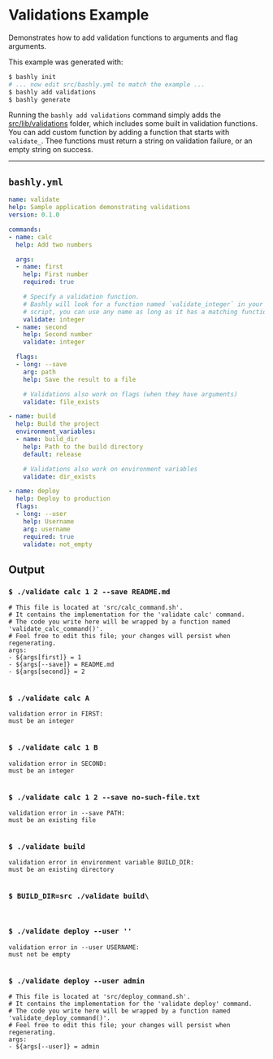 # Validations Example

Demonstrates how to add validation functions to arguments and flag arguments.

This example was generated with:

```bash
$ bashly init
# ... now edit src/bashly.yml to match the example ...
$ bashly add validations
$ bashly generate
```

Running the `bashly add validations` command simply adds the
[src/lib/validations](src/lib/validations) folder, which includes some built in
validation functions. You can add custom function by adding a function that
starts with `validate_`. Thee functions must return a string on validation
failure, or an empty string on success.

-----

## `bashly.yml`

````yaml
name: validate
help: Sample application demonstrating validations
version: 0.1.0

commands:
- name: calc
  help: Add two numbers

  args:
  - name: first
    help: First number
    required: true

    # Specify a validation function.
    # Bashly will look for a function named `validate_integer` in your
    # script, you can use any name as long as it has a matching function.
    validate: integer
  - name: second
    help: Second number
    validate: integer

  flags:
  - long: --save
    arg: path
    help: Save the result to a file

    # Validations also work on flags (when they have arguments)
    validate: file_exists

- name: build
  help: Build the project
  environment_variables:
  - name: build_dir
    help: Path to the build directory
    default: release

    # Validations also work on environment variables
    validate: dir_exists

- name: deploy
  help: Deploy to production
  flags:
  - long: --user
    help: Username
    arg: username
    required: true
    validate: not_empty
````



## Output

### `$ ./validate calc 1 2 --save README.md`

````shell
# This file is located at 'src/calc_command.sh'.
# It contains the implementation for the 'validate calc' command.
# The code you write here will be wrapped by a function named 'validate_calc_command()'.
# Feel free to edit this file; your changes will persist when regenerating.
args:
- ${args[first]} = 1
- ${args[--save]} = README.md
- ${args[second]} = 2


````

### `$ ./validate calc A`

````shell
validation error in FIRST:
must be an integer


````

### `$ ./validate calc 1 B`

````shell
validation error in SECOND:
must be an integer


````

### `$ ./validate calc 1 2 --save no-such-file.txt`

````shell
validation error in --save PATH:
must be an existing file


````

### `$ ./validate build`

````shell
validation error in environment variable BUILD_DIR:
must be an existing directory


````

### `$ BUILD_DIR=src ./validate build\`

````shell


````

### `$ ./validate deploy --user ''`

````shell
validation error in --user USERNAME:
must not be empty


````

### `$ ./validate deploy --user admin`

````shell
# This file is located at 'src/deploy_command.sh'.
# It contains the implementation for the 'validate deploy' command.
# The code you write here will be wrapped by a function named 'validate_deploy_command()'.
# Feel free to edit this file; your changes will persist when regenerating.
args:
- ${args[--user]} = admin


````



